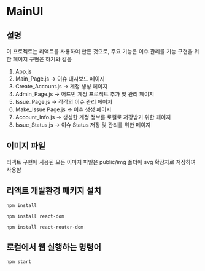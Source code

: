 # MainUI

## 설명
이 프로젝트는 리액트를 사용하여 만든 것으로,
주요 기능은 이슈 관리를 기능 구현을 위한 페이지 구현은 하기와 같음

1. App.js
2. Main_Page.js -> 이슈 대시보드 페이지
3. Create_Account.js -> 계정 생성 페이지
4. Admin_Page.js -> 어드민 계정 프로젝트 추가 및 관리 페이지
5. Issue_Page.js -> 각각의 이슈 관리 페이지
6. Make_Issue Page.js -> 이슈 생성 페이지
7. Account_Info.js -> 생성한 계정 정보를 로컬로 저장받기 위한 페이지
8. Issue_Status.js -> 이슈 Status 저장 및 관리를 위한 페이지

## 이미지 파일
리액트 구현에 사용된 모든 이미지 파일은 public/img 폴더에 svg 확장자로 저장하여 사용함

## 리액트 개발환경 패키지 설치

```shell
npm install
```

```shell
npm install react-dom
```

```shell
npm install react-router-dom
```

## 로컬에서 웹 실행하는 명령어

```shell
npm start
```
